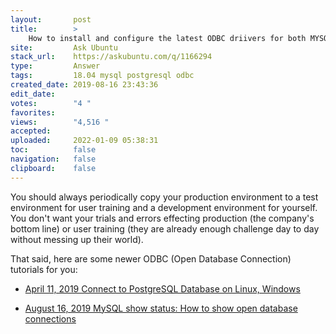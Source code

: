 ```yaml
---
layout:       post
title:        >
    How to install and configure the latest ODBC driivers for both MYSQL & PostgreSQL in 18.04
site:         Ask Ubuntu
stack_url:    https://askubuntu.com/q/1166294
type:         Answer
tags:         18.04 mysql postgresql odbc
created_date: 2019-08-16 23:43:36
edit_date:    
votes:        "4 "
favorites:    
views:        "4,516 "
accepted:     
uploaded:     2022-01-09 05:38:31
toc:          false
navigation:   false
clipboard:    false
---
```


You should always periodically copy your production environment to a test environment for user training and a development environment for yourself. You don't want your trials and errors effecting production (the company's bottom line) or user training (they are already enough challenge day to day without messing up their world).

That said, here are some newer ODBC (Open Database Connection) tutorials for you:

- [April 11, 2019 Connect to PostgreSQL Database on Linux, Windows][1]
- [August 16, 2019 MySQL show status: How to show open database connections][2]


  [1]: https://www.w3resource.com/PostgreSQL/connect-to-postgresql-database.php
  [2]: https://alvinalexander.com/blog/post/mysql/how-show-open-database-connections-mysql
